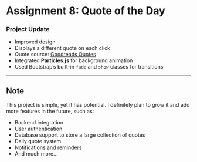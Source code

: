 # Assignment 8: Quote of the Day  
### Project Update

- Improved design  
- Displays a different quote on each click  
- Quote source: [Goodreads Quotes](https://www.goodreads.com/quotes)  
- Integrated **Particles.js** for background animation  
- Used Bootstrap’s built-in `fade` and `show` classes for transitions  

---

## Note

This project is simple, yet it has potential. I definitely plan to grow it and add more features in the future, such as:

- Backend integration  
- User authentication  
- Database support to store a large collection of quotes  
- Daily quote system  
- Notifications and reminders  
- And much more...
